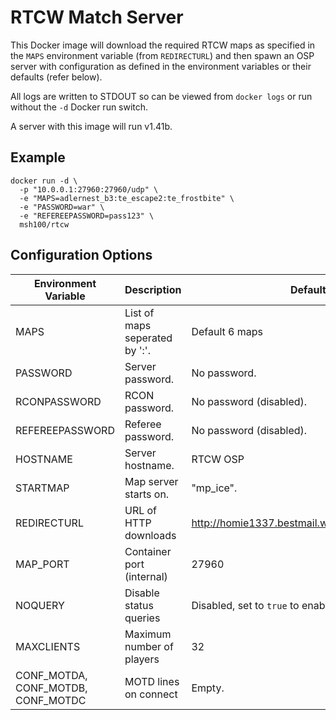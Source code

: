 RTCW Match Server
=================

This Docker image will download the required RTCW maps as specified in the
`MAPS` environment variable (from `REDIRECTURL`) and then spawn an OSP server
with configuration as defined in the environment variables or their defaults
(refer below).

All logs are written to STDOUT so can be viewed from `docker logs` or run
without the `-d` Docker run switch.

A server with this image will run v1.41b.

Example
-------

```
docker run -d \
  -p "10.0.0.1:27960:27960/udp" \
  -e "MAPS=adlernest_b3:te_escape2:te_frostbite" \
  -e "PASSWORD=war" \
  -e "REFEREEPASSWORD=pass123" \
  msh100/rtcw
```

Configuration Options
---------------------

Environment Variable | Description                    | Defaults
-------------------- | ------------------------------ | ------------------------
MAPS                 | List of maps seperated by ':'. | Default 6 maps
PASSWORD             | Server password.               | No password.
RCONPASSWORD         | RCON password.                 | No password (disabled).
REFEREEPASSWORD      | Referee password.              | No password (disabled).
HOSTNAME             | Server hostname.               | RTCW OSP
STARTMAP             | Map server starts on.          | "mp_ice".
REDIRECTURL          | URL of HTTP downloads          | http://homie1337.bestmail.ws/rtcw/rtcw%20maps
MAP_PORT             | Container port (internal)      | 27960
NOQUERY              | Disable status queries         | Disabled, set to `true` to enable.
MAXCLIENTS           | Maximum number of players      | 32
CONF_MOTDA, CONF_MOTDB, CONF_MOTDC | MOTD lines on connect | Empty.

